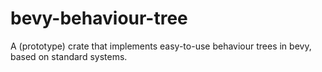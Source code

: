 # bevy-behaviour-tree
A (prototype) crate that implements easy-to-use behaviour trees in bevy, based on standard systems.

## 
